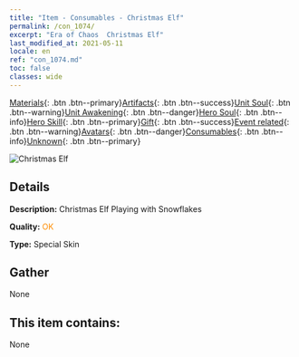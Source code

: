 ```yaml
---
title: "Item - Consumables - Christmas Elf"
permalink: /con_1074/
excerpt: "Era of Chaos  Christmas Elf"
last_modified_at: 2021-05-11
locale: en
ref: "con_1074.md"
toc: false
classes: wide
---
```

 [Materials](/Items/){: .btn .btn--primary}[Artifacts](/Items/Artifacts/){: .btn .btn--success}[Unit Soul](/Items/UnitSoul/){: .btn .btn--warning}[Unit Awakening](/Items/UnitAwakening/){: .btn .btn--danger}[Hero Soul](/Items/HeroSoul/){: .btn .btn--info}[Hero Skill](/Items/HeroSkill/){: .btn .btn--primary}[Gift](/Items/Gift/){: .btn .btn--success}[Event related](/Items/Events/){: .btn .btn--warning}[Avatars](/Items/Avatars/){: .btn .btn--danger}[Consumables](/Items/Consumables/){: .btn .btn--info}[Unknown](/Items/Unknown/){: .btn .btn--primary}

 ![Christmas Elf](/images/h/h_MutareDrake5.jpg)

## Details
 **Description:** Christmas Elf Playing with Snowflakes

 **Quality:** <span style="color: #FF8C00">OK</span>

 **Type:** Special Skin

## Gather

  None

## This item contains:

  None

